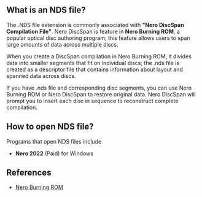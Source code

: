 ## What is an NDS file?

The .NDS file extension is commonly associated with **"Nero DiscSpan Compilation File"**. Nero DiscSpan is feature in **Nero Burning ROM**, a popular optical disc authoring program; this feature allows users to span large amounts of data across multiple discs.

When you create a DiscSpan compilation in Nero Burning ROM, it divides data into smaller segments that fit on individual discs; the .nds file is created as a descriptor file that contains information about layout and spanned data across discs.

If you have .nds file and corresponding disc segments, you can use Nero Burning ROM or Nero DiscSpan to restore original data. Nero DiscSpan will prompt you to insert each disc in sequence to reconstruct complete compilation.

## How to open NDS file?

Programs that open NDS files include

- **Nero 2022** (Paid) for Windows

## References
- [Nero Burning ROM](http://nero.helpmax.net/en/nero-burning-rom/data-disc/nero-discspan-udf-compilation-and-nero-discmerge-tool/)
